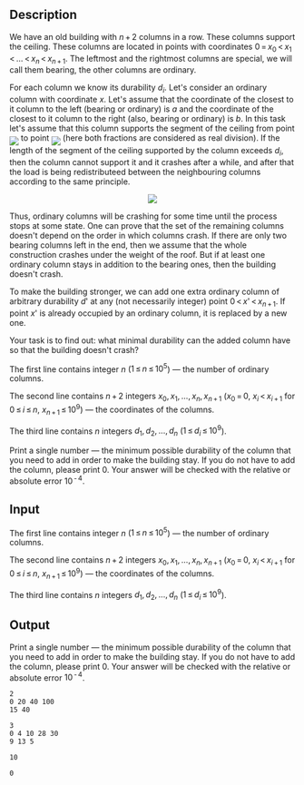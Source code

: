 ## Description

<div><p>We have an old building with <span class="tex-span"><i>n</i> + 2</span> columns in a row. These columns support the ceiling. These columns are located in points with coordinates <span class="tex-span">0 = <i>x</i><sub class="lower-index">0</sub> &lt; <i>x</i><sub class="lower-index">1</sub> &lt; ... &lt; <i>x</i><sub class="lower-index"><i>n</i></sub> &lt; <i>x</i><sub class="lower-index"><i>n</i> + 1</sub></span>. The leftmost and the rightmost columns are special, we will call them <span class="tex-font-style-it">bearing</span>, the other columns are <span class="tex-font-style-it">ordinary</span>. </p><p>For each column we know its durability <span class="tex-span"><i>d</i><sub class="lower-index"><i>i</i></sub></span>. Let's consider an ordinary column with coordinate <span class="tex-span"><i>x</i></span>. Let's assume that the coordinate of the closest to it column to the left (bearing or ordinary) is <span class="tex-span"><i>a</i></span> and the coordinate of the closest to it column to the right (also, bearing or ordinary) is <span class="tex-span"><i>b</i></span>. In this task let's assume that this column supports the segment of the ceiling from point <img align="middle" class="tex-formula" src="file://BjUXx82p.png" style="max-width: 100.0%;max-height: 100.0%;"> to point <img align="middle" class="tex-formula" src="file://XJ4vYUT6.png" style="max-width: 100.0%;max-height: 100.0%;"> (here both fractions are considered as real division). If the length of the segment of the ceiling supported by the column exceeds <span class="tex-span"><i>d</i><sub class="lower-index"><i>i</i></sub></span>, then the column cannot support it and it crashes after a while, and after that the load is being redistributeed between the neighbouring columns according to the same principle.</p><center> <img class="tex-graphics" src="file://oaLqgmsy.png" style="max-width: 100.0%;max-height: 100.0%;"> </center><p>Thus, ordinary columns will be crashing for some time until the process stops at some state. One can prove that the set of the remaining columns doesn't depend on the order in which columns crash. If there are only two bearing columns left in the end, then we assume that the whole construction crashes under the weight of the roof. But if at least one ordinary column stays in addition to the bearing ones, then the building doesn't crash.</p><p>To make the building stronger, we can add one extra ordinary column of arbitrary durability <span class="tex-span"><i>d</i>'</span> at any (not necessarily integer) point <span class="tex-span">0 &lt; <i>x</i>' &lt; <i>x</i><sub class="lower-index"><i>n</i> + 1</sub></span>. If point <span class="tex-span"><i>x</i>'</span> is already occupied by an ordinary column, it is replaced by a new one.</p><p>Your task is to find out: what minimal durability can the added column have so that the building doesn't crash?</p></div><div class="input-specification"><p>The first line contains integer <span class="tex-span"><i>n</i></span> (<span class="tex-span">1 ≤ <i>n</i> ≤ 10<sup class="upper-index">5</sup></span>) — the number of ordinary columns.</p><p>The second line contains <span class="tex-span"><i>n</i> + 2</span> integers <span class="tex-span"><i>x</i><sub class="lower-index">0</sub>, <i>x</i><sub class="lower-index">1</sub>, ..., <i>x</i><sub class="lower-index"><i>n</i></sub>, <i>x</i><sub class="lower-index"><i>n</i> + 1</sub></span> (<span class="tex-span"><i>x</i><sub class="lower-index">0</sub> = 0</span>, <span class="tex-span"><i>x</i><sub class="lower-index"><i>i</i></sub> &lt; <i>x</i><sub class="lower-index"><i>i</i> + 1</sub></span> for <span class="tex-span">0 ≤ <i>i</i> ≤ <i>n</i></span>, <span class="tex-span"><i>x</i><sub class="lower-index"><i>n</i> + 1</sub> ≤ 10<sup class="upper-index">9</sup></span>) — the coordinates of the columns.</p><p>The third line contains <span class="tex-span"><i>n</i></span> integers <span class="tex-span"><i>d</i><sub class="lower-index">1</sub>, <i>d</i><sub class="lower-index">2</sub>, ..., <i>d</i><sub class="lower-index"><i>n</i></sub></span> (<span class="tex-span">1 ≤ <i>d</i><sub class="lower-index"><i>i</i></sub> ≤ 10<sup class="upper-index">9</sup></span>).</p></div><div class="output-specification"><p>Print a single number — the minimum possible durability of the column that you need to add in order to make the building stay. If you do not have to add the column, please print <span class="tex-span">0</span>. Your answer will be checked with the relative or absolute error <span class="tex-span">10<sup class="upper-index"> - 4</sup></span>.</p></div>

## Input

<p>The first line contains integer <span class="tex-span"><i>n</i></span> (<span class="tex-span">1 ≤ <i>n</i> ≤ 10<sup class="upper-index">5</sup></span>) — the number of ordinary columns.</p><p>The second line contains <span class="tex-span"><i>n</i> + 2</span> integers <span class="tex-span"><i>x</i><sub class="lower-index">0</sub>, <i>x</i><sub class="lower-index">1</sub>, ..., <i>x</i><sub class="lower-index"><i>n</i></sub>, <i>x</i><sub class="lower-index"><i>n</i> + 1</sub></span> (<span class="tex-span"><i>x</i><sub class="lower-index">0</sub> = 0</span>, <span class="tex-span"><i>x</i><sub class="lower-index"><i>i</i></sub> &lt; <i>x</i><sub class="lower-index"><i>i</i> + 1</sub></span> for <span class="tex-span">0 ≤ <i>i</i> ≤ <i>n</i></span>, <span class="tex-span"><i>x</i><sub class="lower-index"><i>n</i> + 1</sub> ≤ 10<sup class="upper-index">9</sup></span>) — the coordinates of the columns.</p><p>The third line contains <span class="tex-span"><i>n</i></span> integers <span class="tex-span"><i>d</i><sub class="lower-index">1</sub>, <i>d</i><sub class="lower-index">2</sub>, ..., <i>d</i><sub class="lower-index"><i>n</i></sub></span> (<span class="tex-span">1 ≤ <i>d</i><sub class="lower-index"><i>i</i></sub> ≤ 10<sup class="upper-index">9</sup></span>).</p>

## Output

<p>Print a single number — the minimum possible durability of the column that you need to add in order to make the building stay. If you do not have to add the column, please print <span class="tex-span">0</span>. Your answer will be checked with the relative or absolute error <span class="tex-span">10<sup class="upper-index"> - 4</sup></span>.</p>





```input1
2
0 20 40 100
15 40

```




```input2
3
0 4 10 28 30
9 13 5

```




```output1
10

```




```output2
0

```


